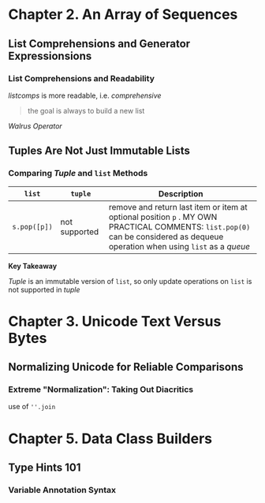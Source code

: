 # Chapter 2. An Array of Sequences
## List Comprehensions and Generator Expressionsions
### List Comprehensions and Readability

*listcomps* is more readable, i.e. *comprehensive*

> the goal is always to build a new list

*Walrus Operator*

## Tuples Are Not Just Immutable Lists
### Comparing *Tuple* and `list` Methods
 `list`       | `tuple`         | Description
--------------|-----------------|-------------------------------------------------------------------------------------------------------------------------------------------------------------------------------
`s.pop([p])`  | not supported   | remove and return last item or item at optional position `p` . MY OWN PRACTICAL COMMENTS: `list.pop(0)` can be considered as dequeue operation when using `list` as a *queue*





**Key Takeaway**

*Tuple* is an immutable version of `list`, so only update operations on `list` is not supported in *tuple*


# Chapter 3. Unicode Text Versus Bytes
## Normalizing Unicode for Reliable Comparisons
### Extreme "Normalization": Taking Out Diacritics
use of `''.join`
# Chapter 5. Data Class Builders
## Type Hints 101
### Variable Annotation Syntax

